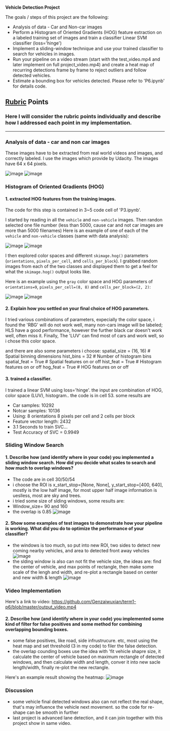 **Vehicle Detection Project**

The goals / steps of this project are the following:

* Analysis of data - Car and Non-car images
* Perform a Histogram of Oriented Gradients (HOG) feature extraction on a labeled training set of images and train a classifier Linear SVM classifier (loss='hinge')
* Implement a sliding-window technique and use your trained classifier to search for vehicles in images.
* Run your pipeline on a video stream (start with the test_video.mp4 and later implement on full project_video.mp4) and create a heat map of recurring detections frame by frame to reject outliers and follow detected vehicles.
* Estimate a bounding box for vehicles detected.
Please refer to 'P6.ipynb' for details code. 

[//]: # (Image References)
[image1]: ./examples/car_not_car.png
[image2]: ./examples/HOG_example.jpg
[image3]: ./examples/sliding_windows.jpg
[image4]: ./examples/sliding_window.jpg
[image5]: ./examples/bboxes_and_heat.png
[image6]: ./examples/labels_map.png
[image7]: ./examples/output_bboxes.png
[video1]: ./project_video.mp4

## [Rubric](https://review.udacity.com/#!/rubrics/513/view) Points
### Here I will consider the rubric points individually and describe how I addressed each point in my implementation.  

---
### Analysis of data - car and non car images
These images have to be extracted from real world videos and images, and correctly labeled. 
I use the images which provide by Udacity. The images have 64 x 64 pixels.

![image](https://github.com/Genzaiwuxian/term1-p6/blob/master/output_images/car_image.png)
![image](https://github.com/Genzaiwuxian/term1-p6/blob/master/output_images/not_car_image.png)

### Histogram of Oriented Gradients (HOG)

#### 1. extracted HOG features from the training images.

The code for this step is contained in 3~5 code cell of 'P3.ipynb'.  

I started by reading in all the `vehicle` and `non-vehicle` images. 
Then randon selected one file number (less than 5000, cause car and not car images are more than 5000 filenames)
Here is an example of one of each of the `vehicle` and `non-vehicle` classes (same with data analysis):

![image](https://github.com/Genzaiwuxian/term1-p6/blob/master/output_images/car_image.png)
![image](https://github.com/Genzaiwuxian/term1-p6/blob/master/output_images/not_car_image.png)

I then explored color spaces and different `skimage.hog()` parameters (`orientations`, `pixels_per_cell`, and `cells_per_block`).  I grabbed random images from each of the two classes and displayed them to get a feel for what the `skimage.hog()` output looks like.

Here is an example using the `gray` color space and HOG parameters of `orientations=9`, `pixels_per_cell=(8, 8)` and `cells_per_block=(2, 2)`:

![image](https://github.com/Genzaiwuxian/term1-p6/blob/master/output_images/car_HOG.png)
![image](https://github.com/Genzaiwuxian/term1-p6/blob/master/output_images/not_car_HOG.png)


#### 2. Explain how you settled on your final choice of HOG parameters.

I tried various combinations of parameters, expecially the color space, i found the 'RBG' will do not work well, many non-cars image will be labeled; HLS have a good performance, however the further black car doesn't work well, often miss it. Finally, The 'LUV' can find most of cars and work well, so i chose this color space.

and there are also some parameters i choose:
spatial_size = (16, 16) # Spatial binning dimensions
hist_bins = 32    # Number of histogram bins
spatial_feat = True # Spatial features on or off
hist_feat = True # Histogram features on or off
hog_feat = True # HOG features on or off


#### 3. trained a classifier.

I trained a linear SVM using loss='hinge'.
the input are combination of HOG, color space (LUV), histogram.. the code is in cell 53.
some results are
- Car samples:  10292
- Notcar samples:  10136
- Using: 8 orientations 8 pixels per cell and 2 cells per block
- Feature vector length: 2432
- 3.1 Seconds to train SVC...
- Test Accuracy of SVC =  0.9949

### Sliding Window Search

#### 1. Describe how (and identify where in your code) you implemented a sliding window search.  How did you decide what scales to search and how much to overlap windows?

- The code are in cell 30/50/54
- i choose the ROI is x_start_stop=[None, None], y_start_stop=[400, 640], mostly is the low half image, for most upper half image information is ueslless, most are sky and trees.
- i tried some size of slding windows, some results are:
- Window_size= 90 and 160
- the overlap is 0.85
![image](https://github.com/Genzaiwuxian/term1-p6/blob/master/output_images/test_classifier.png)

#### 2. Show some examples of test images to demonstrate how your pipeline is working.  What did you do to optimize the performance of your classifier?

- the windows is too much, so put into new ROI, two sides to detect new coming nearby vehicles, and area to detected front away vehcles
![image](https://github.com/Genzaiwuxian/term1-p6/blob/master/output_images/ROI.png)
- the slding window is also can not fit the vehicle size, the ideas are: find the center of vehicle, and max points of rectangle, then make some scale of the lengh and width, and re-plot a rectangle based on center and new width & length
![image](https://github.com/Genzaiwuxian/term1-p6/blob/master/output_images/image_output.png)

### Video Implementation

Here's a link to video: https://github.com/Genzaiwuxian/term1-p6/blob/master/output_video.mp4


#### 2. Describe how (and identify where in your code) you implemented some kind of filter for false positives and some method for combining overlapping bounding boxes.

- some false positives, like road, side infrustrucure. etc, most using the heat map and set threshold (3 in my code) to filer the false detection.
- the overlap counding boxes use the idea with 'fit vehicle shapre size, it calculate the center of vehicle based on maximum rectangle of detected windows, and then calculate width and length, conver it into new sacle length/width, finally re-plot the new rectangle.

Here's an example result showing the heatmap:
![image](https://github.com/Genzaiwuxian/term1-p6/blob/master/output_images/heat_map.png)


### Discussion

- some vehicle final detected windows also can not reflect the real shape, that's may influence the vehicle next movement. so the code for re-shape can be smooth in further
- last project is advanced lane detection, and it can join together with this project show in same video.

